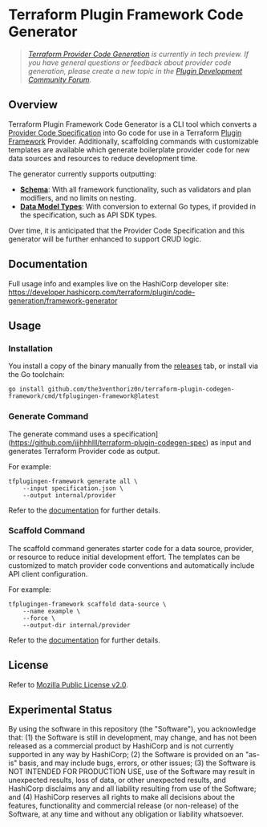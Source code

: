 # Terraform Plugin Framework Code Generator

> _[Terraform Provider Code Generation](https://developer.hashicorp.com/terraform/plugin/code-generation) is currently in tech preview. If you have general questions or feedback about provider code generation, please create a new topic in the [Plugin Development Community Forum](https://discuss.hashicorp.com/c/terraform-providers/tf-plugin-sdk)._

## Overview

Terraform Plugin Framework Code Generator is a CLI tool which converts a [Provider Code Specification](https://developer.hashicorp.com//terraform/plugin/code-generation/specification) into Go code for use in a Terraform [Plugin Framework](https://developer.hashicorp.com/terraform/plugin/framework) Provider. Additionally, scaffolding commands with customizable templates are available which generate boilerplate provider code for new data sources and resources to reduce development time.

The generator currently supports outputting:

 * **[Schema](https://developer.hashicorp.com/terraform/plugin/framework/handling-data/schemas)**: With all framework functionality, such as validators and plan modifiers, and no limits on nesting.
 * **[Data Model Types](https://developer.hashicorp.com/terraform/plugin/framework/handling-data/accessing-values#get-the-entire-configuration-plan-or-state)**: With conversion to external Go types, if provided in the specification, such as API SDK types.

Over time, it is anticipated that the Provider Code Specification and this generator will be further enhanced to support CRUD logic.

## Documentation

Full usage info and examples live on the HashiCorp developer site: https://developer.hashicorp.com/terraform/plugin/code-generation/framework-generator

## Usage

### Installation

You install a copy of the binary manually from the [releases](https://github.com/the3venthoriz0n/terraform-plugin-codegen-framework/releases) tab, or install via the Go toolchain:

```shell
go install github.com/the3venthoriz0n/terraform-plugin-codegen-framework/cmd/tfplugingen-framework@latest
```

### Generate Command

The generate command uses a specification](https://github.com/jjjhhhlll/terraform-plugin-codegen-spec) as input and generates Terraform Provider code as output.

For example:

```shell
tfplugingen-framework generate all \
    --input specification.json \
    --output internal/provider
```

Refer to the [documentation](https://developer.hashicorp.com/terraform/plugin/code-generation/framework-generator#generate-command) for further details.

### Scaffold Command

The scaffold command generates starter code for a data source, provider, or resource to reduce initial development effort. The templates can be customized to match provider code conventions and automatically include API client configuration.

For example:

```shell
tfplugingen-framework scaffold data-source \
    --name example \
    --force \
    --output-dir internal/provider
```

Refer to the [documentation](https://developer.hashicorp.com/terraform/plugin/code-generation/framework-generator#scaffold-command) for further details.

## License

Refer to [Mozilla Public License v2.0](./LICENSE).

## Experimental Status

By using the software in this repository (the "Software"), you acknowledge that: (1) the Software is still in development, may change, and has not been released as a commercial product by HashiCorp and is not currently supported in any way by HashiCorp; (2) the Software is provided on an "as-is" basis, and may include bugs, errors, or other issues; (3) the Software is NOT INTENDED FOR PRODUCTION USE, use of the Software may result in unexpected results, loss of data, or other unexpected results, and HashiCorp disclaims any and all liability resulting from use of the Software; and (4) HashiCorp reserves all rights to make all decisions about the features, functionality and commercial release (or non-release) of the Software, at any time and without any obligation or liability whatsoever.
